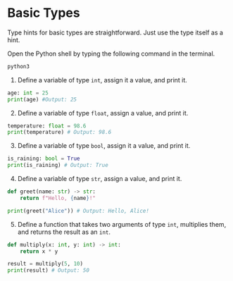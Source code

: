 # Basic Types

Type hints for basic types are straightforward. Just use the type itself as a hint.

Open the Python shell by typing the following command in the terminal.

```bash
python3
```

1. Define a variable of type `int`, assign it a value, and print it.

```python
age: int = 25
print(age) #Output: 25
```

2. Define a variable of type `float`, assign a value, and print it.

```python
temperature: float = 98.6
print(temperature) # Output: 98.6
```

3. Define a variable of type `bool`, assign it a value, and print it.

```python
is_raining: bool = True
print(is_raining) # Output: True
```

4. Define a variable of type `str`, assign a value, and print it.

```python
def greet(name: str) -> str:
    return f"Hello, {name}!"

print(greet("Alice")) # Output: Hello, Alice!
```

5. Define a function that takes two arguments of type `int`, multiplies them, and returns the result as an `int`.

```python
def multiply(x: int, y: int) -> int:
    return x * y

result = multiply(5, 10)
print(result) # Output: 50
```
